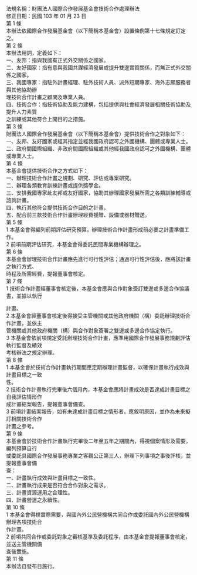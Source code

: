 法規名稱：財團法人國際合作發展基金會技術合作處理辦法  
修正日期：民國 103 年 01 月 23 日  
第 1 條  
本辦法依國際合作發展基金會（以下簡稱本基金會）設置條例第十七條規定訂定之。  
第 2 條  
本辦法用詞，定義如下：  
一、友邦：指與我國有正式外交關係之國家。  
二、友好國家：指有意與我國共謀經濟發展或提升雙邊實質關係，而無正式外交關係之國家。  
三、我國專家：指駐外計畫經理、駐外技術人員、派外短期專家、海外志願服務者與其他協助辦  
理技術合作計畫之顧問及專業人員。  
四、技術合作：指技術協助及能力建構，包括提供與社會經濟發展相關技術協助及提升人力素質  
之訓練或其他符合上開目的之措施。  
第 3 條  
財團法人國際合作發展基金會（以下簡稱本基金會）提供技術合作之對象如下：  
一、友邦、友好國家或經其指定並經我國政府認可之外國機構、團體或專業人士。  
二、政府間國際組織、非政府間國際組織或其他經我國政府認可之外國機構、團體或專業人士。  
第 4 條  
本基金會提供技術合作之方式如下：  
一、辦理技術合作計畫之規劃、研究、評估或專案研究。  
二、辦理各類教育訓練計畫或提供獎學金。  
三、安排我國專家赴友邦或友好國家，協助其辦理國家發展所需之各類訓練輔導或諮詢計畫。  
四、執行其他符合提供技術合作目的之計畫。  
五、配合前三款技術合作計畫辦理經費援贈、設備或器材贈送。  
第 5 條  
1 本基金會得編列前期評估研究預算，辦理技術合作計畫形成前必要之計畫準備工作。  
2 前項前期評估研究，本基金會得委託民間專業機構辦理之。  
第 6 條  
本基金會辦理技術合作計畫應先進行可行性評估；通過可行性評估後，應將該計畫之執行方式、  
時程及所需經費，提報董事會核定。  
第 7 條  
1 技術合作計畫經董事會核定後，本基金會應與合作對象簽訂雙邊或多邊合作協議書，並據以執行  


計畫。  
2 本基金會經董事會核定後得接受主管機關或其他政府機關（構）委託辦理技術合作計畫，並依主  
管機關或其他政府機關（構）與合作對象簽署之雙邊或多邊合作協定執行。  
3 本基金會依前項規定受託辦理技術合作計畫，應準用國際合作發展事務規劃評估執行監督及績效  
考核辦法之規定辦理。  
第 8 條  
1 本基金會於技術合作計畫執行期間應定期辦理計畫監督，以確保計畫執行成效與計畫目標之一致  
性。  
2 技術合作計畫執行完畢後六個月內，本基金會應將計畫成效是否達成計畫目標之自我評估情形作  
成計畫結案報告，提報董事會備查。  
3 前項計畫結案報告，如有未達成計畫目標之情形者，應敘明原因，並作為未來擬訂相關技術合作  
計畫之參考。  
第 9 條  
本基金會於技術合作計畫執行完畢後二年至五年之期間內，得視個案情形及需要，編列預算自行  
或委託具國際合作發展事務專業之客觀公正第三人，辦理下列事項之事後評核，並提報董事會備  
查：  
一、計畫執行成效與計畫目標之一致性。  
二、計畫執行成果是否符合合作對象之需求。  
三、計畫資源運用之合理性。  
四、計畫營運之永續性。  
第 10 條  
1 本基金會得視實際需要，與國內外公民營機構共同合作或委託國內外公民營機構辦理各項技術合  
作計畫。  
2 前項共同合作或委託對象之審核基準及委託程序，由本基金會提報董事會核定，並送主管機關備  
查後實施。  
第 11 條  
本辦法自發布日施行。  


